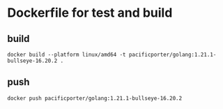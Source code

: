 # Dockerfile for test and build

## build

```
docker build --platform linux/amd64 -t pacificporter/golang:1.21.1-bullseye-16.20.2 .
```

## push

```
docker push pacificporter/golang:1.21.1-bullseye-16.20.2
```
